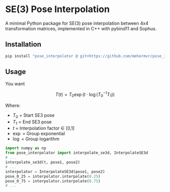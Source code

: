 # SE(3) Pose Interpolation

A minimal Python package for SE(3) pose interpolation between 4x4 transformation matrices, implemented in C++ with pybind11 and Sophus.

## Installation

```bash
pip install "pose_interpolator @ git+https://github.com/mehermvr/pose_interpolator.git"
```


## Usage

You want

$$
T(t) = T_0 \exp(t \cdot \log(T_0^{-1} T_1))
$$

Where:
- $T_0$ = Start SE3 pose
- $T_1$ = End SE3 pose
- $t$ = Interpolation factor ∈ [0,1]
- $\exp$ = Group exponential 
- $\log$ = Group logarithm

```python
import numpy as np
from pose_interpolator import interpolate_se3d, InterpolateSE3d
# ...
interpolate_se3d(t, pose1, pose2)
# ...
interpolator = InterpolateSE3d(pose1, pose2)
pose_0_25 = interpolator.interpolate(0.25)
pose_0_75 = interpolator.interpolate(0.75)
# ...
```
